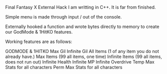 Final Fantasy X External Hack I am writting in C++. It is far from finished.

Simple menu is made through input / out of the console. 

Externally hooked a function and wrote bytes directly to memory to create our GodMode & 1HitKO features.

Working features are as follows:

GODMODE & 1HITKO
Max Gil 
Infinite Gil
All Items (1 of any item you do not already have.)
Max Items (99 all items, one time)
Infinite Items (99 all items, does not run out)
Infinite Health
Infinite MP
Infinite Overdrive
Temp Max Stats for all characters
Perm Max Stats for all characters
